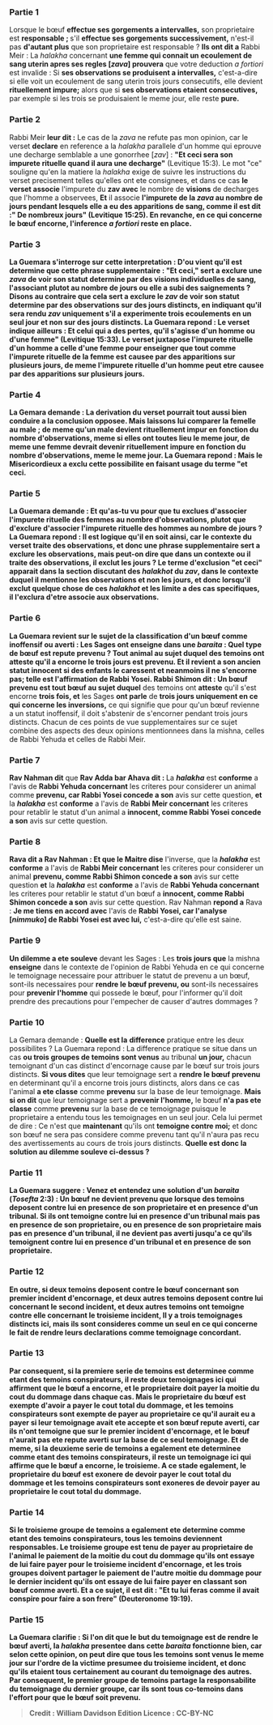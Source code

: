 
### Partie 1
Lorsque le bœuf <b>effectue ses gorgements a intervalles,</b> son proprietaire est <b>responsable ; </b> s'il <b>effectue ses gorgements successivement,</b> n'est-il pas <b>d'autant plus</b> que son proprietaire est responsable ? <b>Ils ont dit a</b> Rabbi Meir : La <i>halakha</i> concernant <b>une femme qui connait un ecoulement de sang uterin apres ses regles [<i>zava</i>] prouvera</b> que votre deduction <i>a fortiori</i> est invalide : Si <b>ses observations se produisent a intervalles,</b> c'est-a-dire si elle voit un ecoulement de sang uterin trois jours consecutifs, elle devient <b>rituellement impure;</b> alors que si <b>ses observations etaient consecutives,</b> par exemple si les trois se produisaient le meme jour, elle reste <b>pure.</b>

### Partie 2
Rabbi Meir <b>leur dit :</b> Le cas de la <i>zava</i> ne refute pas mon opinion, car le verset <b>declare</b> en reference a la <i>halakha</i> parallele d'un homme qui eprouve une decharge semblable a une gonorrhee [<i>zav</i>] : <b>"Et ceci sera son impurete rituelle quand il aura une decharge"</b> (Levitique 15:3). Le mot "ce" souligne qu'en la matiere la <i>halakha</i> exige de suivre les instructions du verset precisement telles qu'elles ont ete consignees, et dans ce cas <b>le verset associe</b> l'impurete du <b>zav</i> avec</b> le nombre de <b>visions</b> de decharges que l'homme a observees, <b>Et</b> il associe <b>l'impurete de la <b><i>zava</i> au</b> nombre de <b>jours</b> pendant lesquels elle a eu des apparitions de sang, comme il est dit :" De nombreux jours" (Levitique 15:25). En revanche, en ce qui concerne le bœuf encorne, l'inference <i>a fortiori</i> reste en place.

### Partie 3
La Guemara s'interroge sur cette interpretation : <b>D'ou vient</b> qu'il est determine <b>que cette</b> phrase supplementaire : <b>"Et ceci,"</b> sert <b>a exclure une <i>zava</i> de</b> voir son statut determine par des <b>visions</b> individuelles de sang, l'associant plutot au nombre de jours ou elle a subi des saignements ? <b>Disons</b> au contraire que cela sert a <b>exclure</b> le <b><i>zav</i> de</b> voir son statut determine par des observations sur des <b>jours distincts,</b> en indiquant qu'il sera rendu <i>zav</i> uniquement s'il a experimente trois ecoulements en un seul jour et non sur des jours distincts. La Guemara repond : <b>Le verset indique</b> ailleurs : <b>Et celui qui a des pertes, qu'il s'agisse d'un homme ou d'une femme"</b> (Levitique 15:33). Le verset <b>juxtapose</b> l'impurete rituelle d'un <b>homme a</b> celle d'une <b>femme</b> pour enseigner que <b>tout comme</b> l'impurete rituelle de la <b>femme</b> est causee par des apparitions sur plusieurs <b>jours, de meme</b> l'impurete rituelle d'un <b>homme</b> peut etre causee par des apparitions sur plusieurs <b>jours.</b>

### Partie 4
La Gemara demande : La derivation du verset pourrait tout aussi bien conduire a la conclusion opposee. <b>Mais laissons</b> lui <b>comparer</b> la <b>femelle au</b> <b>male ; de meme qu'un male</b> devient rituellement impur <b>en fonction</b> du nombre d'<b>observations,</b> meme si elles ont toutes lieu le meme jour, <b>de meme</b> une <b>femme</b> devrait devenir rituellement impure <b>en fonction</b> du nombre d'<b>observations,</b> meme le meme jour. La Guemara repond : <b>Mais le Misericordieux a exclu</b> cette possibilite en faisant usage du terme <b>"et ceci.</b>

### Partie 5
La Guemara demande : <b>Et qu'as-tu vu</b> pour que tu exclues d'associer l'impurete rituelle des femmes au nombre d'observations, plutot que d'exclure d'associer l'impurete rituelle des hommes au nombre de jours ? La Guemara repond : <b>Il est logique</b> qu'il en soit ainsi, car le contexte du verset <b>traite des observations,</b> et donc une phrase supplementaire sert a <b>exclure les observations,</b> mais peut-on dire que dans un contexte ou il <b>traite des observations, il exclut les jours ? </b> Le terme d'exclusion "et ceci" apparait dans la section discutant des <i>halakhot</i> du <i>zav</i>, dans le contexte duquel il mentionne les observations et non les jours, et donc lorsqu'il exclut quelque chose de ces <i>halakhot</i> et les limite a des cas specifiques, il l'exclura d'etre associe aux observations.

### Partie 6
La Guemara revient sur le sujet de la classification d'un bœuf comme inoffensif ou averti : <b>Les Sages ont enseigne</b> dans une <i>baraita</i> : <b>Quel</b> type de bœuf <b>est</b> repute <b>prevenu ? Tout</b> animal <b>au sujet duquel</b> des temoins <b>ont atteste</b> qu'il a encorne le <b>trois jours</b> est prevenu. <b>Et</b> il revient a son ancien statut <b>innocent</b> <b>si des enfants le caressent et</b> neanmoins <b>il ne s'encorne pas;</b> telle est <b>l'affirmation de Rabbi Yosei. Rabbi Shimon dit : Un bœuf prevenu</b> est <b>tout bœuf</b> au sujet duquel</b> des temoins ont <b>atteste</b> qu'il s'est encorne <b>trois fois, et</b> les Sages <b>ont parle</b> de <b>trois jours uniquement en ce qui concerne les inversions,</b> ce qui signifie que pour qu'un bœuf revienne a un statut inoffensif, il doit s'abstenir de s'encorner pendant trois jours distincts. Chacun de ces points de vue supplementaires sur ce sujet combine des aspects des deux opinions mentionnees dans la mishna, celles de Rabbi Yehuda et celles de Rabbi Meir.

### Partie 7
<b>Rav Nahman dit</b> que <b>Rav Adda bar Ahava dit : </b> La <b><i>halakha</i></b> est <b>conforme</b> a l'avis de <b>Rabbi Yehuda concernant</b> les criteres pour considerer un animal comme <b>prevenu, car Rabbi Yosei concede a son</b> avis sur cette question, <b>et</b> la <b><i>halakha</i></b> est <b>conforme</b> a l'avis de <b>Rabbi Meir concernant</b> les criteres pour retablir le statut d'un animal a <b>innocent, comme Rabbi Yosei concede a son</b> avis sur cette question.

### Partie 8
<b>Rava dit a Rav Nahman : Et que le Maitre dise</b> l'inverse, que la <b><i>halakha</i></b> est <b>conforme</b> a l'avis de <b>Rabbi Meir concernant</b> les criteres pour considerer un animal <b>prevenu, comme Rabbi Shimon concede a son</b> avis sur cette question <b>et</b> la <b><i>halakha</i></b> est <b>conforme</b> a l'avis de <b>Rabbi Yehuda concernant</b> les criteres pour retablir le statut d'un bœuf a <b>innocent, comme Rabbi Shimon concede a son</b> avis sur cette question. Rav Nahman <b>repond a</b> Rava : <b>Je me tiens en accord avec</b> l'avis de <b>Rabbi Yosei, car l'analyse [<i>nimmuko</i>] de Rabbi Yosei est avec lui,</b> c'est-a-dire qu'elle est saine.

### Partie 9
<b>Un dilemme a ete souleve</b> devant les Sages : Les <b>trois jours que</b> la mishna <b>enseigne</b> dans le contexte de l'opinion de Rabbi Yehuda en ce qui concerne le temoignage necessaire pour attribuer le statut de prevenu a un bœuf, sont-ils necessaires pour <b>rendre le bœuf prevenu, ou</b> sont-ils necessaires pour <b>prevenir l'homme</b> qui possede le bœuf, pour l'informer qu'il doit prendre des precautions pour l'empecher de causer d'autres dommages ?

### Partie 10
La Gemara demande : <b>Quelle est la</b> <b>difference</b> pratique entre les deux possibilites ? La Guemara repond : La difference pratique se situe dans un cas <b>ou trois groupes de temoins sont venus</b> au tribunal <b>un jour,</b> chacun temoignant d'un cas distinct d'encornage cause par le bœuf sur trois jours distincts. <b>Si vous dites</b> que leur temoignage sert a <b>rendre le bœuf prevenu</b> en determinant qu'il a encorne trois jours distincts, alors dans ce cas l'animal <b>a ete classe</b> comme <b>prevenu</b> sur la base de leur temoignage. <b>Mais si on dit</b> que leur temoignage sert a <b>prevenir l'homme,</b> le bœuf <b>n'a pas ete classe</b> comme <b>prevenu</b> sur la base de ce temoignage puisque le proprietaire a entendu tous les temoignages en un seul jour. Cela lui permet de dire :</b> Ce n'est que <b>maintenant</b> qu'ils ont <b>temoigne contre moi;</b> et donc son bœuf ne sera pas considere comme prevenu tant qu'il n'aura pas recu des avertissements au cours de trois jours distincts. <b>Quelle est donc la solution au dilemme souleve ci-dessus ?

### Partie 11
La Guemara suggere : <b>Venez</b> et <b>entendez</b> une solution d'un <i>baraita</i> (<i>Tosefta</i> 2:3) : <b>Un bœuf ne devient prevenu que lorsque</b> des temoins <b>deposent contre lui en presence de</b> son <b>proprietaire et en presence d'un tribunal. </b> Si <b>ils ont temoigne contre lui en presence d'un tribunal mais pas en presence de</b> son <b>proprietaire,</b> ou <b>en presence de</b> son <b>proprietaire mais pas en presence d'un tribunal, il ne devient pas averti jusqu'a ce qu'ils temoignent contre lui en presence d'un tribunal et en presence de</b> son <b>proprietaire.</b>

### Partie 12
En outre, si <b>deux</b> temoins <b>deposent contre</b> le bœuf <b>concernant</b> son <b>premier</b> incident d'encornage, <b>et deux</b> autres temoins deposent contre lui <b>concernant</b> le <b>second</b> incident, <b>et deux</b> autres temoins ont temoigne contre elle <b>concernant</b> le <b>troisieme</b> incident, <b>Il y a trois</b> <b>temoignages distincts ici, mais</b> ils <b>sont</b> consideres comme <b>un seul en ce qui concerne le fait de rendre</b> leurs declarations comme <b>temoignage concordant. </b>

### Partie 13
Par consequent, si <b>la premiere serie</b> de temoins <b>est determinee comme etant des temoins conspirateurs</b>, <b>il reste deux temoignages</b> <b>ici</b> qui affirment que le bœuf a encorne, et le proprietaire doit payer la moitie du cout du dommage dans chaque cas. <b>Mais</b> le proprietaire du bœuf est <b>exempte</b> d'avoir a payer le cout total du dommage, <b>et</b> les temoins conspirateurs sont <b>exempte</b> de payer au proprietaire ce qu'il aurait eu a payer si leur temoignage avait ete accepte et son bœuf repute averti, car ils n'ont temoigne que sur le premier incident d'encornage, et le bœuf n'aurait pas ete repute averti sur la base de ce seul temoignage. Et de meme, si <b>la deuxieme serie</b> de temoins a egalement ete <b>determinee comme etant des temoins conspirateurs</b>, <b>il reste un temoignage</b> <b>ici</b> qui affirme que le bœuf a encorne, le troisieme. A ce stade egalement, le proprietaire du bœuf est <b>exonere</b> de devoir payer le cout total du dommage <b>et</b> les temoins conspirateurs sont <b>exoneres</b> de devoir payer au proprietaire le cout total du dommage.

### Partie 14
Si <b>le troisieme groupe</b> de temoins a egalement ete <b>determine comme etant des temoins conspirateurs, tous</b> les temoins deviennent <b>responsables.</b> Le troisieme groupe est tenu de payer au proprietaire de l'animal le paiement de la moitie du cout du dommage qu'ils ont essaye de lui faire payer pour le troisieme incident d'encornage, et les trois groupes doivent partager le paiement de l'autre moitie du dommage pour le dernier incident qu'ils ont essaye de lui faire payer en classant son bœuf comme averti. <b>Et a ce sujet, il est dit : "Et tu lui feras comme il avait conspire pour faire</b> a son frere" (Deuteronome 19:19).

### Partie 15
La Guemara clarifie : <b>Si l'on dit</b> que le but du temoignage est de <b>rendre le bœuf averti,</b> la <i>halakha</i> presentee dans cette <i>baraita</i> <b>fonctionne bien,</b> car selon cette opinion, on peut dire que tous les temoins sont venus le meme jour sur l'ordre de la victime presumee du troisieme incident, et donc qu'ils etaient tous certainement au courant du temoignage des autres. Par consequent, le premier groupe de temoins partage la responsabilite du temoignage du dernier groupe, car ils sont tous co-temoins dans l'effort pour que le bœuf soit prevenu.

>Credit : William Davidson Edition
>Licence : CC-BY-NC